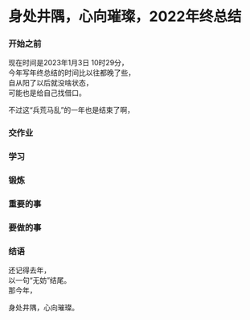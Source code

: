 [//]: # (日期: 2022-11-27 20:32)

# 身处井隅，心向璀璨，2022年终总结

### 开始之前

现在时间是2023年1月3日 10时29分，  
今年写年终总结的时间比以往都晚了些，  
自从阳了以后就没啥状态，  
可能也是给自己找借口。  

不过这“兵荒马乱”的一年也是结束了啊，  



### 交作业


### 学习


### 锻炼


### 重要的事
[//]: # (主题: 与两年后的自己对话)

### 要做的事


### 结语

还记得去年，  
以一句“无妨”结尾。  
那今年，  

身处井隅，心向璀璨。  